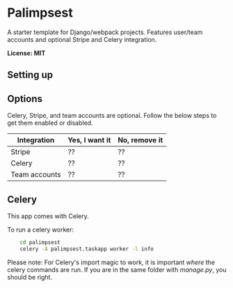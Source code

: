 # Palimpsest

A starter template for Django/webpack projects. Features user/team accounts and optional Stripe and Celery integration.

**License: MIT**


## Setting up



## Options
Celery, Stripe, and team accounts are optional. Follow the below steps to get them enabled or disabled.

| Integration   | Yes, I want it | No, remove it |
| ------------- | -------------- | ------------- |
| Stripe        | ??             | ??            |
| Celery        | ??             | ??            |
| Team accounts | ??             | ??            |




## Celery
This app comes with Celery.

To run a celery worker:

```bash
    cd palimpsest
    celery -A palimpsest.taskapp worker -l info
```

Please note: For Celery's import magic to work, it is important *where* the celery commands are run. If you are in the same folder with *manage.py*, you should be right.

